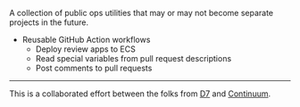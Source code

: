 A collection of public ops utilities that may or may not become separate
projects in the future.

- Reusable GitHub Action workflows
  - Deploy review apps to ECS
  - Read special variables from pull request descriptions
  - Post comments to pull requests

---

This is a collaborated effort between the folks from [D7][] and [Continuum][].


[D7]: https://d7.dev
[Continuum]: https://continuum.vip
